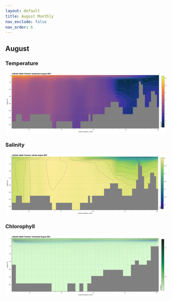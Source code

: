 ```yaml
---
layout: default
title: August Monthly
nav_exclude: false
nav_order: 6
---
```


## August

### Temperature
![August Temperature](cmems_mod_arc_phy_my_topaz4_P1M/2021/August/thetao.png)

### Salinity
![August Salinity](cmems_mod_arc_phy_my_topaz4_P1M/2021/August/so.png)

### Chlorophyll
![August Chlorophyll](cmems_mod_arc_bgc_my_ecosmo_P1M/2021/August/chl.png)